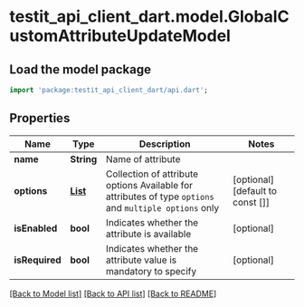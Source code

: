 # testit_api_client_dart.model.GlobalCustomAttributeUpdateModel

## Load the model package
```dart
import 'package:testit_api_client_dart/api.dart';
```

## Properties
Name | Type | Description | Notes
------------ | ------------- | ------------- | -------------
**name** | **String** | Name of attribute | 
**options** | [**List<CustomAttributeOptionModel>**](CustomAttributeOptionModel.md) | Collection of attribute options     Available for attributes of type `options` and `multiple options` only | [optional] [default to const []]
**isEnabled** | **bool** | Indicates whether the attribute is available | [optional] 
**isRequired** | **bool** | Indicates whether the attribute value is mandatory to specify | [optional] 

[[Back to Model list]](../README.md#documentation-for-models) [[Back to API list]](../README.md#documentation-for-api-endpoints) [[Back to README]](../README.md)


